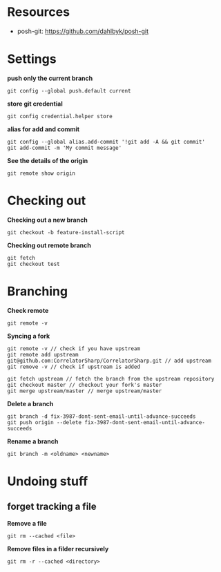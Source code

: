 # Resources

* posh-git: https://github.com/dahlbyk/posh-git


# Settings
**push only the current branch**
```
git config --global push.default current
```

**store git credential**
```
git config credential.helper store
```

**alias for add and commit**
```
git config --global alias.add-commit '!git add -A && git commit'
git add-commit -m 'My commit message'
```

**See the details of the origin**
```
git remote show origin
```

# Checking out

**Checking out a new branch**

```shell
git checkout -b feature-install-script
```

**Checking out remote branch**

```shell
git fetch
git checkout test
```


# Branching

**Check remote**
```
git remote -v
```

**Syncing a fork**
```
git remote -v // check if you have upstream
git remote add upstream git@github.com:CorrelatorSharp/CorrelatorSharp.git // add upstream
git remove -v // check if upstream is added

git fetch upstream // fetch the branch from the upstream repository
git checkout master // checkout your fork's master
git merge upstream/master // merge upstream/master
```


**Delete a branch**
```
git branch -d fix-3987-dont-sent-email-until-advance-succeeds
git push origin --delete fix-3987-dont-sent-email-until-advance-succeeds
```

**Rename a branch**
```
git branch -m <oldname> <newname>
```

# Undoing stuff

## forget tracking a file

**Remove a file**

```
git rm --cached <file>
```

**Remove files in a filder recursively**

```
git rm -r --cached <directory>
```
